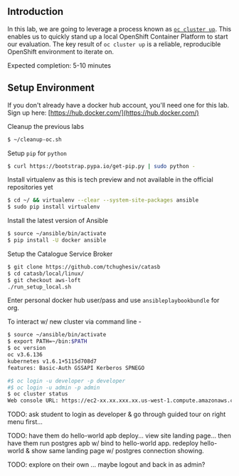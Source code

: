 
## Introduction

In this lab, we are going to leverage a process known as [`oc cluster up`](https://github.com/openshift/origin/blob/master/docs/cluster_up_down.md). This enables us to quickly stand up a local OpenShift Container Platform to start our evaluation. The key result of `oc cluster up` is a reliable, reproducible OpenShift environment to iterate on.

Expected completion: 5-10 minutes

## Setup Environment
If you don't already have a docker hub account, you'll need one for this lab. Sign up here: 
[https://hub.docker.com/](https://hub.docker.com/)

Cleanup the previous labs
```bash
$ ~/cleanup-oc.sh
```

Setup `pip` for `python`
```bash
$ curl https://bootstrap.pypa.io/get-pip.py | sudo python -
```

Install virtualenv as this is tech preview and not available in the official repositories yet
```bash
$ cd ~/ && virtualenv --clear --system-site-packages ansible
$ sudo pip install virtualenv
```

Install the latest version of Ansible
```bash
$ source ~/ansible/bin/activate
$ pip install -U docker ansible
```

Setup the Catalogue Service Broker
```bash
$ git clone https://github.com/tchughesiv/catasb
$ cd catasb/local/linux/
$ git checkout aws-loft
./run_setup_local.sh
```

Enter personal docker hub user/pass and use `ansibleplaybookbundle` for org.

To interact w/ new cluster via command line -
```bash
$ source ~/ansible/bin/activate
$ export PATH=~/bin:$PATH
$ oc version
oc v3.6.136
kubernetes v1.6.1+5115d708d7
features: Basic-Auth GSSAPI Kerberos SPNEGO

#$ oc login -u developer -p developer
#$ oc login -u admin -p admin
$ oc cluster status
Web console URL: https://ec2-xx.xx.xxx.xx.us-west-1.compute.amazonaws.com:8443
```

TODO: ask student to login as developer & go through guided tour on right menu first...

TODO: have them do hello-world apb deploy... view site landing page... then have them run postgres apb w/ bind to hello-world app.  redeploy hello-world & show same landing page w/ postgres connection showing.

TODO: explore on their own ... maybe logout and back in as admin?
